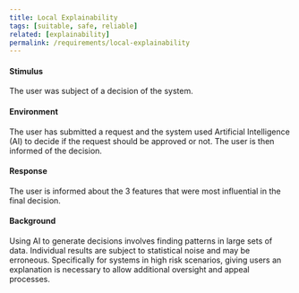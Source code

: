 ```yaml
---
title: Local Explainability
tags: [suitable, safe, reliable]
related: [explainability]  
permalink: /requirements/local-explainability
---
```


<div class="quality-requirement" markdown="1">

#### Stimulus

The user was subject of a decision of the system.

#### Environment

The user has submitted a request and the system used Artificial Intelligence (AI) to decide if the request should be approved or not. The user is then informed of the decision.

#### Response

The user is informed about the 3 features that were most influential in the final decision.

#### Background

Using AI to generate decisions involves finding patterns in large sets of data. Individual results are subject to statistical noise and may be erroneous. Specifically for systems in high risk scenarios, giving users an explanation is necessary to allow additional oversight and appeal processes.  

</div><br>
